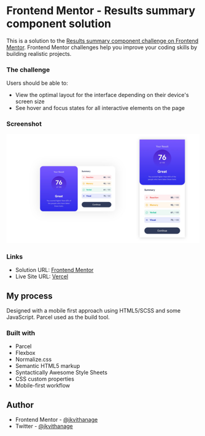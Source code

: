 # Frontend Mentor - Results summary component solution

This is a solution to the [Results summary component challenge on Frontend Mentor](https://www.frontendmentor.io/challenges/results-summary-component-CE_K6s0maV). Frontend Mentor challenges help you improve your coding skills by building realistic projects.

### The challenge

Users should be able to:

-   View the optimal layout for the interface depending on their device's screen size
-   See hover and focus states for all interactive elements on the page

### Screenshot

![Preview](./screenshots/preview.jpg)

### Links

-   Solution URL: [Frontend Mentor](https://www.frontendmentor.io/solutions/responsive-mobile-first-approach-using-normalizecss-and-sass-MoCgx5TVdg)
-   Live Site URL: [Vercel](results-summary-component-p6ut6a0ym-jkvithanage.vercel.app)

## My process

Designed with a mobile first approach using HTML5/SCSS and some JavaScript.
Parcel used as the build tool.

### Built with

-   Parcel
-   Flexbox
-   Normalize.css
-   Semantic HTML5 markup
-   Syntactically Awesome Style Sheets
-   CSS custom properties
-   Mobile-first workflow

## Author

-   Frontend Mentor - [@jkvithanage](https://www.frontendmentor.io/profile/jkvithanage)
-   Twitter - [@jkvithanage](https://www.twitter.com/jkvithanage)
